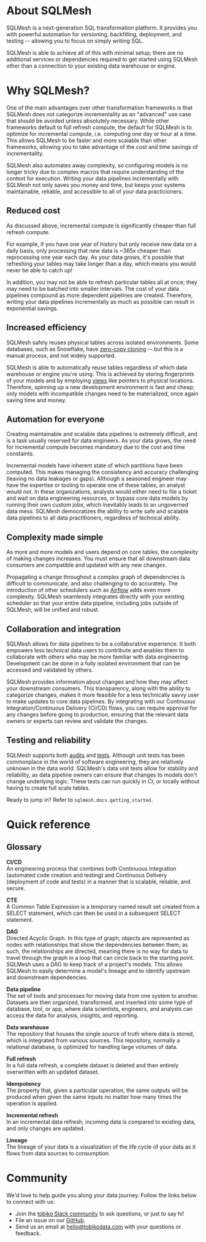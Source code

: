 # About SQLMesh
SQLMesh is a next-generation SQL transformation platform. It provides you with powerful automation for versioning, backfilling, deployment, and testing -- allowing you to focus on simply writing SQL.

SQLMesh is able to achieve all of this with minimal setup; there are no additional services or dependencies required to get started using SQLMesh other than a connection to your existing data warehouse or engine.

# Why SQLMesh?

One of the main advantages over other transformation frameworks is that SQLMesh does not categorize incrementality as an "advanced" use case that should be avoided unless absolutely necessary. While other  frameworks default to full refresh compute, the default for SQLMesh is to optimize for incremental compute, i.e. computing one day or hour at a time. This allows SQLMesh to be faster and more scalable than other frameworks, allowing you to take advantage of the cost and time savings of incrementality.

SQLMesh also automates away complexity, so configuring models is no longer tricky due to complex macros that require understanding of the context for execution. Writing your data pipelines incrementally with SQLMesh not only saves you money and time, but keeps your systems maintainable, reliable, and accessible to all of your data practicioners.

## Reduced cost
As discussed above, incremental compute is significantly cheaper than full refresh compute.

For example, if you have one year of history but only receive new data on a daily basis, only processing that new data is ~365x cheaper than reprocessing one year each day. As your data grows, it's possible that refreshing your tables may take longer than a day, which means you would never be able to catch up!

In addition, you may not be able to refresh particular tables all at once; they may need to be batched into smaller intervals. The cost of your data pipelines compound as more dependent pipelines are created. Therefore, writing your data pipelines incrementally as much as possible can result in exponential savings.

## Increased efficiency
SQLMesh safely reuses physical tables across isolated environments. Some databases, such as Snowflake, have [zero-copy cloning](https://docs.snowflake.com/en/user-guide/tables-storage-considerations.html#label-cloning-tables) -- but this is a manual process, and not widely supported.

SQLMesh is able to automatically reuse tables regardless of which data warehouse or engine you're using. This is achieved by storing fingerprints of your models and by employing [views](https://en.wikipedia.org/wiki/View_(SQL)) like pointers to physical locations. Therefore, spinning up a new development environment is fast and cheap; only models with incompatible changes need to be materialized, once again saving time and money.

## Automation for everyone
Creating maintainable and scalable data pipelines is extremely difficult, and is a task usually reserved for data engineers. As your data grows, the need for incremental compute becomes mandatory due to the cost and time constaints.

Incremental models have inherent state of which partitions have been computed. This makes managing the consistency and accuracy challenging (leaving no data leakages or gaps). Although a seasoned engineer may have the expertise or tooling to operate one of these tables, an analyst would not. In these organizations, analysts would either need to file a ticket and wait on data engineering resources, or bypass core data models by running their own custom jobs, which inevitably leads to an ungoverned data mess. SQLMesh democratizes the ability to write safe and scalable data pipelines to all data practitioners, regardless of technical ability.

## Complexity made simple
As more and more models and users depend on core tables, the complexity of making changes increases. You must ensure that all downstream data consumers are compatible and updated with any new changes.

Propagating a change throughout a complex graph of dependencies is difficult to communicate, and also challenging to do accurately. The introduction of other schedulers such as [Airflow](https://airflow.apache.org/) adds even more complexity. SQLMesh seamlessly integrates directly with your existing scheduler so that your entire data pipeline, including jobs outside of SQLMesh, will be unified and robust.

## Collaboration and integration
SQLMesh allows for data pipelines to be a collaborative experience. It both empowers less technical data users to contribute and enables them to collaborate with others who may be more familiar with data engineering. Development can be done in a fully isolated environment that can be accessed and validated by others.

SQLMesh provides information about changes and how they may affect your downstream consumers. This transparency, along with the ability to categorize changes, makes it more feasible for a less technically savvy user to make updates to core data pipelines. By integrating with our Continuous Integration/Continuous Delivery (CI/CD) flows, you can require approval for any changes before going to production, ensuring that the relevant data owners or experts can review and validate the changes.

## Testing and reliability
SQLMesh supports both [audits](#audits) and [tests](#tests). Although unit tests has been commonplace in the world of software engineering, they are relatively unknown in the data world. SQLMesh's data unit tests allow for stability and reliability, as data pipeline owners can ensure that changes to models don't change underlying logic. These tests can run quickly in CI, or locally without having to create full scale tables.

Ready to jump in? Refer to `sqlmesh.docs.getting_started`.


# Quick reference
## Glossary

**CI/CD**
<br>
An engineering process that combines both Continuous Integration (automated code creation and testing) and Continuous Delivery (deployment of code and tests) in a manner that is scalable, reliable, and secure.

**CTE**
<br>
A Common Table Expression is a temporary named result set created from a SELECT statement, which can then be used in a subsequent SELECT statement.

**DAG**
<br>
Directed Acyclic Graph. In this type of graph, objects are represented as nodes with relationships that show the dependencies between them; as such, the relationships are directed, meaning there is no way for data to travel through the graph in a loop that can circle back to the starting point. SQLMesh uses a DAG to keep track of a project's models. This allows SQLMesh to easily determine a model's lineage and to identify upstream and downstream dependencies.

**Data pipeline**
<br>
The set of tools and processes for moving data from one system to another. Datasets are then organized, transformed, and inserted into some type of database, tool, or app, where data scientists, engineers, and analysts can access the data for analysis, insights, and reporting.

**Data warehouse**
<br>
The repository that houses the single source of truth where data is stored, which is integrated from various sources. This repository, normally a relational database, is optimized for handling large volumes of data.

**Full refresh**
<br>
In a full data refresh, a complete dataset is deleted and then entirely overwritten with an updated dataset.

**Idempotency**
<br>
The property that, given a particular operation, the same outputs will be produced when given the same inputs no matter how many times the operation is applied.

**Incremental refresh**
<br>
In an incremental data refresh, incoming data is compared to existing data, and only changes are updated.

**Lineage**
<br>
The lineage of your data is a visualization of the life cycle of your data as it flows from data sources to consumption.

# Community

We'd love to help guide you along your data journey. Follow the links below to connect with us:

* Join the [tobiko Slack community](https://join.slack.com/t/tobiko-data/shared_invite/zt-1je7o3xhd-C7~GuZTj0a8xz_uQbTJjHg) to ask questions, or just to say hi!
* File an issue on our [GitHub](https://github.com/TobikoData/sqlmesh/issues/new).
* Send us an email at [hello@tobikodata.com](hello@tobikodata.com) with your questions or feedback.

<br>
